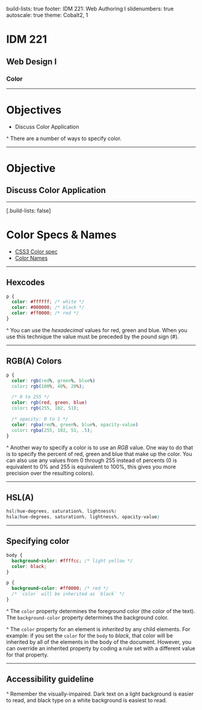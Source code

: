 build-lists: true
footer: IDM 221: Web Authoring I
slidenumbers: true
autoscale: true
theme: Cobalt2, 1

# IDM 221

## Web Design I

### Color

---

# Objectives

- Discuss Color Application

^ There are a number of ways to specify color.

---

# Objective

## Discuss Color Application

---

[.build-lists: false]

# Color Specs & Names

- [CSS3 Color spec](http://www.w3.org/TR/css3-color)
- [Color Names](http://www.w3schools.com/cssref/css_colors.asp)

---

## Hexcodes

```css
p {
  color: #ffffff; /* white */
  color: #000000; /* black */
  color: #ff0000; /* red */
}
```

^ You can use the _hexadecimal_ values for red, green and blue. When you use this technique the value must be preceded by the pound sign (#).

---

## RGB(A) Colors

```css
p {
  color: rgb(red%, green%, blue%)
  color: rgb(100%, 40%, 20%);

  /* 0 to 255 */
  color: rgb(red, green, blue)
  color: rgb(255, 102, 51);

  /* opacity: 0 to 1 */
  color: rgba(red%, green%, blue%, opacity-value)
  color: rgba(255, 102, 51, .5);
}
```

^ Another way to specify a color is to use an _RGB_ value. One way to do that is to specify the percent of red, green and blue that make up the color. You can also use any values from 0 through 255 instead of percents (0 is equivalent to 0% and 255 is equivalent to 100%, this gives you more precision over the resulting colors).

---

## HSL(A)

```css
hsl(hue-degrees, saturation%, lightness%)
hsla(hue-degrees, saturation%, lightness%, opacity-value)
```

---

## Specifying color

```css
body {
  background-color: #ffffcc; /* light yellow */
  color: black;
}

p {
  background-color: #ff0000; /* red */
  /* `color` will be inherited as `black` */
}
```

^ The `color` property determines the foreground color (the color of the text). The `background-color` property determines the background color.

^ The `color` property for an element is _inherited_ by any child elements. For example: if you set the `color` for the `body` to _black_, that color will be inherited by all of the elements in the body of the document. However, you can override an inherited property by coding a rule set with a different value for that property.

---

## Accessibility guideline

^ Remember the visually-impaired. Dark text on a light background is easier to read, and black type on a white background is easiest to read.
